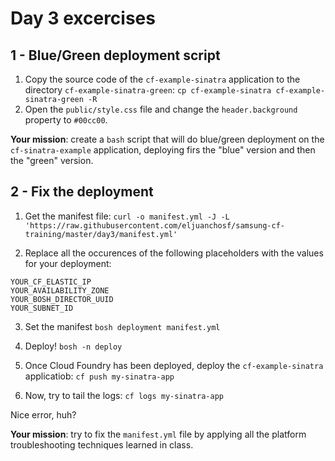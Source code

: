 # Day 3 excercises

## 1 - Blue/Green deployment script

1. Copy the source code of the `cf-example-sinatra` application to the directory `cf-example-sinatra-green`:
`cp cf-example-sinatra cf-example-sinatra-green -R`
2. Open the `public/style.css` file and change the `header.background` property to `#00cc00`.

**Your mission**: create a `bash` script that will do blue/green deployment on the `cf-sinatra-example` application, deploying firs the "blue" version and then the "green" version.

## 2 - Fix the deployment

1. Get the manifest file:
`curl -o manifest.yml -J -L 'https://raw.githubusercontent.com/eljuanchosf/samsung-cf-training/master/day3/manifest.yml'`

2. Replace all the occurences of the following placeholders with the values for your deployment:
```
YOUR_CF_ELASTIC_IP
YOUR_AVAILABILITY_ZONE
YOUR_BOSH_DIRECTOR_UUID
YOUR_SUBNET_ID
```

3. Set the manifest
`bosh deployment manifest.yml`

4. Deploy!
`bosh -n deploy`

5. Once Cloud Foundry has been deployed, deploy the `cf-example-sinatra` applicatiob:
`cf push my-sinatra-app`

6. Now, try to tail the logs:
`cf logs my-sinatra-app`

Nice error, huh?

**Your mission**: try to fix the `manifest.yml` file by applying all the platform troubleshooting techniques learned in class.
